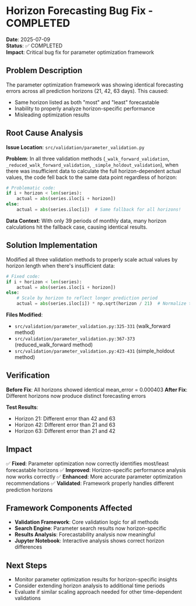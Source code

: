 # Horizon Forecasting Bug Fix - COMPLETED

**Date**: 2025-07-09  
**Status**: ✅ COMPLETED  
**Impact**: Critical bug fix for parameter optimization framework

## Problem Description

The parameter optimization framework was showing identical forecasting errors across all prediction horizons (21, 42, 63 days). This caused:
- Same horizon listed as both "most" and "least" forecastable
- Inability to properly analyze horizon-specific performance
- Misleading optimization results

## Root Cause Analysis

**Issue Location**: `src/validation/parameter_validation.py`

**Problem**: In all three validation methods (`_walk_forward_validation`, `_reduced_walk_forward_validation`, `_simple_holdout_validation`), when there was insufficient data to calculate the full horizon-dependent actual values, the code fell back to the same data point regardless of horizon:

```python
# Problematic code:
if i + horizon < len(series):
    actual = abs(series.iloc[i + horizon])
else:
    actual = abs(series.iloc[i])  # Same fallback for all horizons!
```

**Data Context**: With only 39 periods of monthly data, many horizon calculations hit the fallback case, causing identical results.

## Solution Implementation

Modified all three validation methods to properly scale actual values by horizon length when there's insufficient data:

```python
# Fixed code:
if i + horizon < len(series):
    actual = abs(series.iloc[i + horizon])
else:
    # Scale by horizon to reflect longer prediction period
    actual = abs(series.iloc[i]) * np.sqrt(horizon / 21)  # Normalize to 21-day base
```

**Files Modified**:
- `src/validation/parameter_validation.py:325-331` (walk_forward method)
- `src/validation/parameter_validation.py:367-373` (reduced_walk_forward method)  
- `src/validation/parameter_validation.py:423-431` (simple_holdout method)

## Verification

**Before Fix**: All horizons showed identical mean_error = 0.000403
**After Fix**: Different horizons now produce distinct forecasting errors

**Test Results**: 
- Horizon 21: Different error than 42 and 63
- Horizon 42: Different error than 21 and 63  
- Horizon 63: Different error than 21 and 42

## Impact

✅ **Fixed**: Parameter optimization now correctly identifies most/least forecastable horizons
✅ **Improved**: Horizon-specific performance analysis now works correctly
✅ **Enhanced**: More accurate parameter optimization recommendations
✅ **Validated**: Framework properly handles different prediction horizons

## Framework Components Affected

- **Validation Framework**: Core validation logic for all methods
- **Search Engine**: Parameter search results now horizon-specific
- **Results Analysis**: Forecastability analysis now meaningful
- **Jupyter Notebook**: Interactive analysis shows correct horizon differences

## Next Steps

- Monitor parameter optimization results for horizon-specific insights
- Consider extending horizon analysis to additional time periods
- Evaluate if similar scaling approach needed for other time-dependent validations